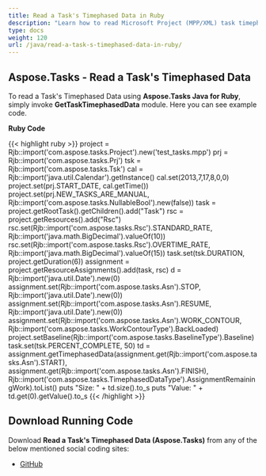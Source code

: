 ```yaml
---
title: Read a Task's Timephased Data in Ruby
description: "Learn how to read Microsoft Project (MPP/XML) task timephased data using Aspose.Tasks Java for Ruby."
type: docs
weight: 120
url: /java/read-a-task-s-timephased-data-in-ruby/
---
```


## **Aspose.Tasks - Read a Task's Timephased Data**
To read a Task's Timephased Data using **Aspose.Tasks Java for Ruby**, simply invoke **GetTaskTimephasedData** module. Here you can see example code.

**Ruby Code**

{{< highlight ruby >}}
project = Rjb::import('com.aspose.tasks.Project').new('test_tasks.mpp')
prj = Rjb::import('com.aspose.tasks.Prj')
tsk = Rjb::import('com.aspose.tasks.Tsk')
cal = Rjb::import('java.util.Calendar').getInstance()
cal.set(2013,7,17,8,0,0)
project.set(prj.START_DATE, cal.getTime())
project.set(prj.NEW_TASKS_ARE_MANUAL, Rjb::import('com.aspose.tasks.NullableBool').new(false))
task = project.getRootTask().getChildren().add("Task")
rsc = project.getResources().add("Rsc")
rsc.set(Rjb::import('com.aspose.tasks.Rsc').STANDARD_RATE, Rjb::import('java.math.BigDecimal').valueOf(10))
rsc.set(Rjb::import('com.aspose.tasks.Rsc').OVERTIME_RATE, Rjb::import('java.math.BigDecimal').valueOf(15))
task.set(tsk.DURATION, project.getDuration(6))
assignment = project.getResourceAssignments().add(task, rsc)
d = Rjb::import('java.util.Date').new(0)
assignment.set(Rjb::import('com.aspose.tasks.Asn').STOP, Rjb::import('java.util.Date').new(0))
assignment.set(Rjb::import('com.aspose.tasks.Asn').RESUME, Rjb::import('java.util.Date').new(0))
assignment.set(Rjb::import('com.aspose.tasks.Asn').WORK_CONTOUR, Rjb::import('com.aspose.tasks.WorkContourType').BackLoaded)
project.setBaseline(Rjb::import('com.aspose.tasks.BaselineType').Baseline)
task.set(tsk.PERCENT_COMPLETE, 50)
td = assignment.getTimephasedData(assignment.get(Rjb::import('com.aspose.tasks.Asn').START), 
                                  assignment.get(Rjb::import('com.aspose.tasks.Asn').FINISH), 
                                  Rjb::import('com.aspose.tasks.TimephasedDataType').AssignmentRemainingWork).toList()
puts "Size: " + td.size().to_s
puts "Value: " + td.get(0).getValue().to_s
{{< /highlight >}}

## **Download Running Code**
Download **Read a Task's Timephased Data (Aspose.Tasks)** from any of the below mentioned social coding sites:

- [GitHub](https://github.com/aspose-tasks/Aspose.Tasks-for-Java/blob/master/Plugins/Aspose_Tasks_Java_for_Ruby/lib/asposetasksjava/Tasks/gettasktimephaseddata.rb)
